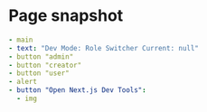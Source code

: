 # Page snapshot

```yaml
- main
- text: "Dev Mode: Role Switcher Current: null"
- button "admin"
- button "creator"
- button "user"
- alert
- button "Open Next.js Dev Tools":
  - img
```